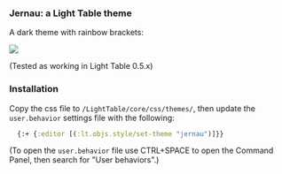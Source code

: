 ### Jernau: a Light Table theme

A dark theme with rainbow brackets:

<img src="https://raw.github.com/Misophistful/jernau-lighttable-theme/master/jernau-lightable-theme.png">

(Tested as working in Light Table 0.5.x)

### Installation

Copy the css file to `/LightTable/core/css/themes/`, then update the `user.behavior` settings file with the following:

```clojure
  {:+ {:editor [(:lt.objs.style/set-theme "jernau")]}}
```

(To open the `user.behavior` file use CTRL+SPACE to open the Command Panel, then search for "User behaviors".)

